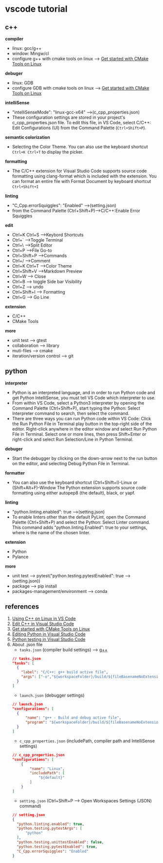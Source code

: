 # vscode tutorial

## c++
**compiler**
- linux: gcc/g++
- window: Mingw/cl
- configure g++ with cmake tools on linux --> [Get started with CMake Tools on Linux](https://code.visualstudio.com/docs/cpp/cmake-linux)

**debuger**
- linux: GDB
- configure GDB with cmake tools on linux --> [Get started with CMake Tools on Linux](https://code.visualstudio.com/docs/cpp/cmake-linux)

**intelliSense**
- "intelliSenseMode": "linux-gcc-x64" -->(c_cpp_properties.json)
- These configuration settings are stored in your project's c_cpp_properties.json file. To edit this file, in VS Code, select C/C++: Edit Configurations (UI) from the Command Palette (`Ctrl+Shift+P`).

**semantic colorization**
- Selecting the Color Theme. You can also use the keyboard shortcut `Ctrl+K Ctrl+T` to display the picker.

**formatting**
- The C/C++ extension for Visual Studio Code supports source code formatting using clang-format which is included with the extension.
You can format an entire file with Format Document by keyboard shortcut `Ctrl+Shift+I` 

**linting**
- "C_Cpp.errorSquiggles": "Enabled" -->(setting.json)
- from the Command Palette (Ctrl+Shift+P)-->C/C++:Enable Error Squiggles

**edit**
- Ctrl+K Ctrl+S -->Keybord Shortcuts
- Ctrl+` -->Toggle Terminal
- Ctrl+\ -->Split Editor
- Ctrl+P -->File Go-to
- Ctrl+Shift+P -->Commands
- Ctrl+/ -->Comment
- Ctrl+K Ctrl+T -->Color Theme
- Ctrl+Shift+V -->Markdown Preview
- Ctrl+W --> Close 
- Ctrl+B --> toggle Side bar Visibility
- Ctrl+Z --> undo
- Ctrl+Shift+I --> Formatting
- Ctrl+G --> Go Line


**extension**
- C/C++
- CMake Tools

**more**
- unit test --> gtest
- collaboration --> library
- muti-files --> cmake
- iteration/version control --> git

## python
**interpreter**
- Python is an interpreted language, and in order to run Python code and get Python IntelliSense, you must tell VS Code which interpreter to use.
- From within VS Code, select a Python3 interpreter by opening the Command Palette (Ctrl+Shift+P), start typing the Python: Select Interpreter command to search, then select the command. 
- There are three ways you can run Python code within VS Code:
  Click the Run Python File in Terminal play button in the top-right side of the editor.
  Right-click anywhere in the editor window and select Run Python File in Terminal. 
  Select one or more lines, then press Shift+Enter or right-click and select Run Selection/Line in Python Terminal.

**debuger**
- Start the debugger by clicking on the down-arrow next to the run button on the editor, and selecting Debug Python File in Terminal.

**formatter**
- You can also use the keyboard shortcut (Ctrl+Shift+I)-Linux or (Shift+Alt+F)-Window
  The Python extension supports source code formatting using either autopep8 (the default), black, or yapf.

**linting**
- "python.linting.enabled": true -->(setting.json)
- To enable linters other than the default PyLint, open the Command Palette (Ctrl+Shift+P) and select the Python: Select Linter command. This command adds "python.linting.<linter>Enabled": true to your settings, where <linter> is the name of the chosen linter. 

**extension**
- Python
- Pylance

**more**
- unit test --> pytest("python.testing.pytestEnabled": true -->(setting.json))
- package --> pip install
- packages-management/environment --> conda

## references
1. [Using C++ on Linux in VS Code](https://code.visualstudio.com/docs/cpp/config-linux)
2. [Edit C++ in Visual Studio Code](https://code.visualstudio.com/docs/cpp/cpp-ide)
3. [Get started with CMake Tools on Linux](https://code.visualstudio.com/docs/cpp/cmake-linux)
4. [Editing Python in Visual Studio Code](https://code.visualstudio.com/docs/python/python-tutorial)
5. [Python testing in Visual Studio Code](https://code.visualstudio.com/docs/python/testing)
6. About .json file
    - `tasks.json` (compiler build settings) --> [g++](https://www.cs.bu.edu/fac/gkollios/cs113/Usingg++.html)
    ```json
    // tasks.json
    "tasks": [
      {
        "label": "C/C++: g++ build active file",
        "args": ["-o","${workspaceFolder}/build/${fileBasenameNoExtension}"]
      }
    ]
    ```
    - `launch.json` (debugger settings)
    ```json
    // launch.json
    "configurations": [
      {
          "name": "g++ - Build and debug active file",
          "program": "${workspaceFolder}/build/${fileBasenameNoExtension}"
      }
    ]
    ```
    - `c_cpp_properties.json` (includePath, compiler path and IntelliSense settings)
    ```json
    // c_cpp_properties.json
    "configurations": [
        {
            "name": "Linux",
            "includePath": [
                "${default}"
            ]
        }
    ]
    ```
    - `setting.json` (Ctrl+Shift+P --> Open Workspaces Settings (JSON) command)
    ```json
    // setting.json
    {
      "python.linting.enabled": true,
      "python.testing.pytestArgs": [
          "python"
      ],
      "python.testing.unittestEnabled": false,
      "python.testing.pytestEnabled": true,
      "C_Cpp.errorSquiggles": "Enabled"
    }
    ```  


